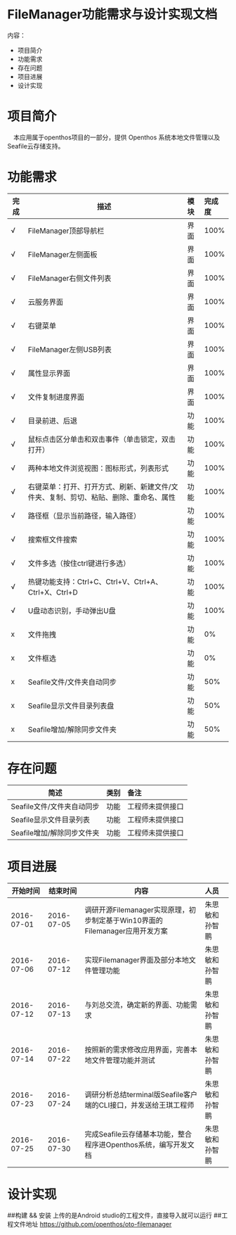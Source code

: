 # FileManager功能需求与设计实现文档

内容：

* 项目简介
* 功能需求
* 存在问题
* 项目进展
* 设计实现


# 项目简介
　本应用属于openthos项目的一部分，提供 Openthos 系统本地文件管理以及Seafile云存储支持。

# 功能需求
| 完成     | 描述     | 模块     | 完成度 |
| ---- |-------    |:---------|:---------| 
| √     | FileManager顶部导航栏    | 界面     | 100% |
| √     | FileManager左侧面板      | 界面     | 100% |
| √     | FileManager右侧文件列表  | 界面     | 100% |
| √     | 云服务界面               | 界面     | 100% |
| √     | 右键菜单                 | 界面     | 100% |
| √     | FileManager左侧USB列表   | 界面     | 100% |
| √     | 属性显示界面             | 界面     | 100% |
| √     | 文件复制进度界面         | 界面     | 100% |
| √     | 目录前进、后退           | 功能     | 100% |
| √     | 鼠标点击区分单击和双击事件（单击锁定，双击打开）                                      | 功能     | 100% |
| √     | 两种本地文件浏览视图：图标形式，列表形式                                              | 功能     | 100% |
| √     | 右键菜单：打开、打开方式、刷新、新建文件/文件夹、复制、剪切、粘贴、删除、重命名、属性 | 功能     | 100% |
| √     | 路径框（显示当前路径，输入路径）                                                      | 功能     | 100% |
| √     | 搜索框文件搜索                                                                        | 功能     | 100% |
| √     | 文件多选（按住ctrl键进行多选）                                                        | 功能     | 100% |
| √     | 热键功能支持：Ctrl+C、Ctrl+V、Ctrl+A、Ctrl+X、Ctrl+D                                  | 功能     | 100% |
| √     | U盘动态识别，手动弹出U盘                                                              | 功能     | 100% |
| x     | 文件拖拽                                                                              | 功能     | 0% |
| x     | 文件框选                                                                              | 功能     | 0% |
| x     | Seafile文件/文件夹自动同步                                                            | 功能     | 50% |
| x     | Seafile显示文件目录列表盘                                                             | 功能     | 50% |
| x     | Seafile增加/解除同步文件夹                                                            | 功能     | 50% |

# 存在问题
| 简述  | 类别  | 备注 |
| ---- |------- |:---------|
| Seafile文件/文件夹自动同步     | 功能 |工程师未提供接口 |  
| Seafile显示文件目录列表        | 功能 |工程师未提供接口 | 
| Seafile增加/解除同步文件夹     | 功能 |工程师未提供接口 |
 
# 项目进展

| 开始时间  | 结束时间  | 内容 | 人员|
| ---- |------- |-------|:---------|
|2016-07-01| 2016-07-05| 调研开源Filemanager实现原理，初步制定基于Win10界面的Filemanager应用开发方案| 朱思敏和孙智鹏|
|2016-07-06|	2016-07-12|	实现Filemanager界面及部分本地文件管理功能|朱思敏和孙智鹏|
|2016-07-12|	2016-07-13|	与刘总交流，确定新的界面、功能需求|朱思敏和孙智鹏|
|2016-07-14|	2016-07-22|	按照新的需求修改应用界面，完善本地文件管理功能并测试|朱思敏和孙智鹏|
|2016-07-23|	2016-07-24|	调研分析总结terminal版Seafile客户端的CLI接口，并发送给王琪工程师|朱思敏和孙智鹏|
|2016-07-25|	2016-07-30|	完成Seafile云存储基本功能，整合程序进Openthos系统，编写开发文档|朱思敏和孙智鹏|


# 设计实现
##构建 && 安装
上传的是Android studio的工程文件，直接导入就可以运行
##工程文件地址
https://github.com/openthos/oto-filemanager
